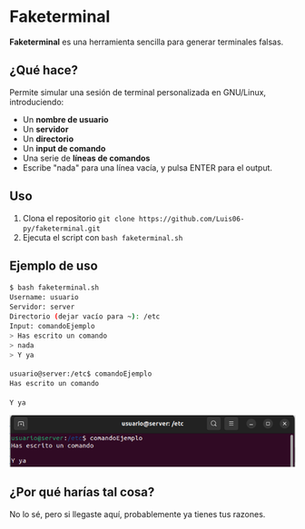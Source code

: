 # Faketerminal
**Faketerminal** es una herramienta sencilla para generar terminales falsas.

## ¿Qué hace?
Permite simular una sesión de terminal personalizada en GNU/Linux, introduciendo:
- Un **nombre de usuario**
- Un **servidor**
- Un **directorio**
- Un **input de comando**
- Una serie de **líneas de comandos**
- Escribe "nada" para una línea vacía, y pulsa ENTER para el output.

## Uso
1. Clona el repositorio `git clone https://github.com/Luis06-py/faketerminal.git`
2. Ejecuta el script con `bash faketerminal.sh`

## Ejemplo de uso
```bash
$ bash faketerminal.sh
Username: usuario
Servidor: server
Directorio (dejar vacío para ~): /etc
Input: comandoEjemplo
> Has escrito un comando
> nada
> Y ya

usuario@server:/etc$ comandoEjemplo
Has escrito un comando

Y ya
```
![Captura](imagen.png)

## ¿Por qué harías tal cosa?
No lo sé, pero si llegaste aquí, probablemente ya tienes tus razones.
